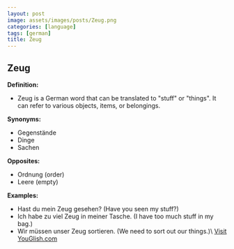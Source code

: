 ```yaml
---
layout: post
image: assets/images/posts/Zeug.png
categories: [language]
tags: [german]
title: Zeug
---
```


## Zeug

**Definition:**
- Zeug is a German word that can be translated to "stuff" or "things". It can refer to various objects, items, or belongings.

**Synonyms:**
- Gegenstände
- Dinge
- Sachen

**Opposites:**
- Ordnung (order)
- Leere (empty)

**Examples:**
- Hast du mein Zeug gesehen? (Have you seen my stuff?)
- Ich habe zu viel Zeug in meiner Tasche. (I have too much stuff in my bag.)
- Wir müssen unser Zeug sortieren. (We need to sort out our things.)\ <a id="yg-widget-0" class="youglish-widget" data-query="Zeug" data-lang="german" data-components="8412" data-auto-start="0" data-bkg-color="theme_light" data-title="How%20to%20pronounce%20Zeug%20in%20German"  rel="nofollow" href="https://youglish.com">Visit YouGlish.com</a><script async src="https://youglish.com/public/emb/widget.js" charset="utf-8"></script>
